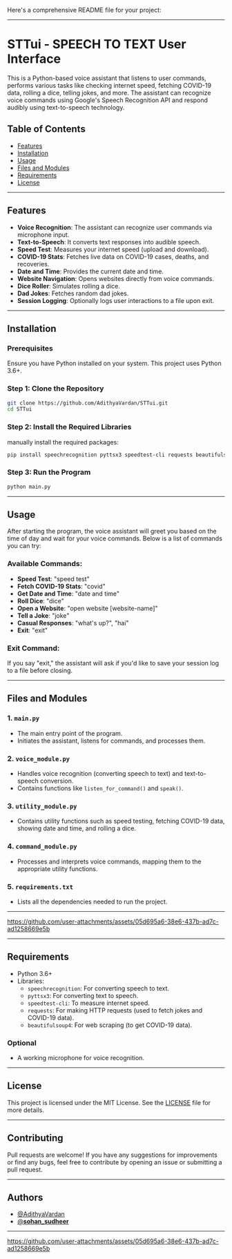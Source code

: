 Here's a comprehensive README file for your project:

---

# **STTui - SPEECH TO TEXT User Interface**

This is a Python-based voice assistant that listens to user commands, performs various tasks like checking internet speed, fetching COVID-19 data, rolling a dice, telling jokes, and more. The assistant can recognize voice commands using Google's Speech Recognition API and respond audibly using text-to-speech technology.

## **Table of Contents**
- [Features](#features)
- [Installation](#installation)
- [Usage](#usage)
- [Files and Modules](#files-and-modules)
- [Requirements](#requirements)
- [License](#license)

---

## **Features**
- **Voice Recognition**: The assistant can recognize user commands via microphone input.
- **Text-to-Speech**: It converts text responses into audible speech.
- **Speed Test**: Measures your internet speed (upload and download).
- **COVID-19 Stats**: Fetches live data on COVID-19 cases, deaths, and recoveries.
- **Date and Time**: Provides the current date and time.
- **Website Navigation**: Opens websites directly from voice commands.
- **Dice Roller**: Simulates rolling a dice.
- **Dad Jokes**: Fetches random dad jokes.
- **Session Logging**: Optionally logs user interactions to a file upon exit.

---

## **Installation**
### **Prerequisites**
Ensure you have Python installed on your system. This project uses Python 3.6+.

### **Step 1: Clone the Repository**
```bash
git clone https://github.com/AdithyaVardan/STTui.git
cd STTui
```

### **Step 2: Install the Required Libraries**

manually install the required packages:
```bash
pip install speechrecognition pyttsx3 speedtest-cli requests beautifulsoup4
```

### **Step 3: Run the Program**
```bash
python main.py
```

---

## **Usage**
After starting the program, the voice assistant will greet you based on the time of day and wait for your voice commands. Below is a list of commands you can try:

### **Available Commands:**
- **Speed Test**: "speed test"
- **Fetch COVID-19 Stats**: "covid"
- **Get Date and Time**: "date and time"
- **Roll Dice**: "dice"
- **Open a Website**: "open website [website-name]"
- **Tell a Joke**: "joke"
- **Casual Responses**: "what's up?", "hai"
- **Exit**: "exit"

### **Exit Command**:
If you say "exit," the assistant will ask if you'd like to save your session log to a file before closing.

---

## **Files and Modules**

### 1. **`main.py`**
   - The main entry point of the program.
   - Initiates the assistant, listens for commands, and processes them.
   
### 2. **`voice_module.py`**
   - Handles voice recognition (converting speech to text) and text-to-speech conversion.
   - Contains functions like `listen_for_command()` and `speak()`.

### 3. **`utility_module.py`**
   - Contains utility functions such as speed testing, fetching COVID-19 data, showing date and time, and rolling a dice.

### 4. **`command_module.py`**
   - Processes and interprets voice commands, mapping them to the appropriate utility functions.

### 5. **`requirements.txt`**
   - Lists all the dependencies needed to run the project.

---


https://github.com/user-attachments/assets/05d695a6-38e6-437b-ad7c-ad1258669e5b


---


## **Requirements**

- Python 3.6+
- Libraries:
  - `speechrecognition`: For converting speech to text.
  - `pyttsx3`: For converting text to speech.
  - `speedtest-cli`: To measure internet speed.
  - `requests`: For making HTTP requests (used to fetch jokes and COVID-19 data).
  - `beautifulsoup4`: For web scraping (to get COVID-19 data).

### **Optional**
- A working microphone for voice recognition.

---

## **License**

This project is licensed under the MIT License. See the [LICENSE](LICENSE) file for more details.

---

## **Contributing**

Pull requests are welcome! If you have any suggestions for improvements or find any bugs, feel free to contribute by opening an issue or submitting a pull request.

---


## **Authors**

- [@AdithyaVardan](https://www.github.com/AdithyaVardan)
- [@__sohan_sudheer__](https://www.instagram.com/__sohan_sudheer__)


---




https://github.com/user-attachments/assets/05d695a6-38e6-437b-ad7c-ad1258669e5b


